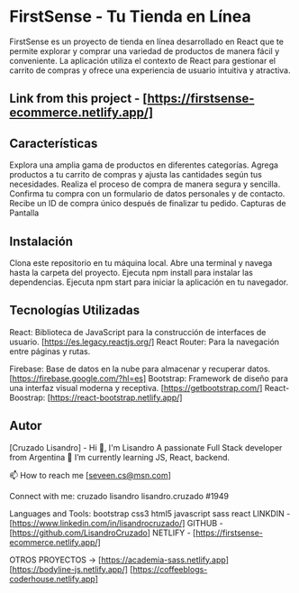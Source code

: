 # FirstSense - Tu Tienda en Línea
FirstSense es un proyecto de tienda en línea desarrollado en React que te permite explorar y comprar una variedad de productos de manera fácil y conveniente. La aplicación utiliza el contexto de React para gestionar el carrito de compras y ofrece una experiencia de usuario intuitiva y atractiva.
## Link from this project - [https://firstsense-ecommerce.netlify.app/]

## Características
Explora una amplia gama de productos en diferentes categorías.
Agrega productos a tu carrito de compras y ajusta las cantidades según tus necesidades.
Realiza el proceso de compra de manera segura y sencilla.
Confirma tu compra con un formulario de datos personales y de contacto.
Recibe un ID de compra único después de finalizar tu pedido.
Capturas de Pantalla


## Instalación
Clona este repositorio en tu máquina local.
Abre una terminal y navega hasta la carpeta del proyecto.
Ejecuta npm install para instalar las dependencias.
Ejecuta npm start para iniciar la aplicación en tu navegador.
## Tecnologías Utilizadas
React: Biblioteca de JavaScript para la construcción de interfaces de usuario.
[https://es.legacy.reactjs.org/]
React Router: Para la navegación entre páginas y rutas.

Firebase: Base de datos en la nube para almacenar y recuperar datos.
[https://firebase.google.com/?hl=es]
Bootstrap: Framework de diseño para una interfaz visual moderna y receptiva.
[https://getbootstrap.com/]
React-Boostrap:
[https://react-bootstrap.netlify.app/]

## Autor
[Cruzado Lisandro] -
Hi 👋, I'm Lisandro
A passionate Full Stack developer from Argentina
🌱 I’m currently learning JS, React, backend.

📫 How to reach me [seveen.cs@msn.com]

Connect with me:
cruzado lisandro lisandro.cruzado #1949

Languages and Tools:
bootstrap css3 html5 javascript sass react
LINKDIN - [https://www.linkedin.com/in/lisandrocruzado/]
GITHUB - [https://github.com/LisandroCruzado]
NETLIFY - [https://firstsense-ecommerce.netlify.app/]

OTROS PROYECTOS ->
[https://academia-sass.netlify.app]
[https://bodyline-js.netlify.app/]
[https://coffeeblogs-coderhouse.netlify.app]

